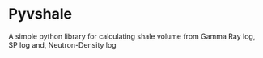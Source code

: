 # Pyvshale
A simple python library for calculating shale volume from Gamma Ray log, SP log and, Neutron-Density log 
